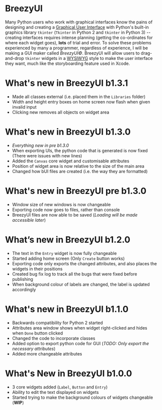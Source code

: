 # BreezyUI
Many Python users who work with graphical interfaces know the pains of designing and creating a [Graphical User Interface](https://en.wikipedia.org/wiki/Graphical_user_interface) with Python's built-in graphics library `tkinter` (`Tkinter` in Python 2 and `tkinter` in Python 3)  -- creating interfaces requires intense planning (getting the co-ordinates for where each widget goes), **lots** of trial and error. To solve these problems experienced by many a programmer, regardless of experience, I will be making a GUI maker called _BreezyUI&copy;_. BreezyUI will allow users to drag-and-drop `tkinter` widgets in a [WYSIWYG](https://en.wikipedia.org/wiki/WYSIWYG) style to make the user interface they want, much like the storyboarding feature used in Xcode.

# What's new in BreezyUI b1.3.1
* Made all classes external (i.e. placed them in the `Libraries` folder)
* Width and height entry boxes on home screen now flash when given invalid input
* Clicking new removes all objects on widget area

# What's new in BreezyUI b1.3.0
* _Everything new in pre b1.3.0_
* When exporting UIs, the python code that is generated is now fixed (There were issues with new lines)
* Added the `Canvas` core widget and customisable attributes
* Position of widget area is now relative to the size of the main area
* Changed how bUI files are created (i.e. the way they are formatted)

# What's new in BreezyUI pre b1.3.0
* Window size of new windows is now changeable
* Exporting code now goes to files, rather than console
* BreezyUI files are now able to be saved (_Loading will be made accessible later_)

# What’s new in BreezyUI b1.2.0
* The text in the `Entry` widget is now fully changeable
* Started adding home screen (Only `Create` button works)
* Exporting code only exports the changed attributes, and also places the widgets in their positions
* Created bug fix log to track all the bugs that were fixed before publishing
* When background colour of labels are changed, the label is updated accordingly

# What's new in BreezyUI b1.1.0
* Backwards compatibility for Python 2 started
* Attributes area window shows when widget right-clicked and hides when `Done` button clicked
* Changed the code to incorporate classes
* Added option to export python code for GUI (*TODO: Only export the necessary attributes*)
* Added more changeable attributes

# What's New in BreezyUI b1.0.0
* 3 core widgets added (`Label`, `Button` and `Entry`)
* Ability to edit the text displayed on widgets
* Started trying to make the background colours of widgets changeable (**WIP**)
